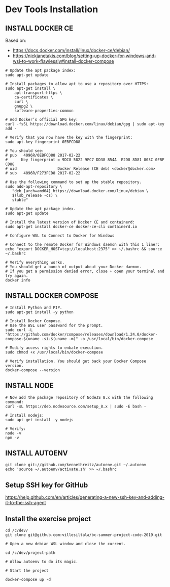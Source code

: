 # Dev Tools Installation

## INSTALL DOCKER CE
Based on:
- https://docs.docker.com/install/linux/docker-ce/debian/
- https://nickjanetakis.com/blog/setting-up-docker-for-windows-and-wsl-to-work-flawlessly#install-docker-compose

```
# Update the apt package index:
sudo apt-get update

# Install packages to allow apt to use a repository over HTTPS:
sudo apt-get install \
    apt-transport-https \
    ca-certificates \
    curl \
    gnupg2 \
    software-properties-common

# Add Docker’s official GPG key:
curl -fsSL https://download.docker.com/linux/debian/gpg | sudo apt-key add -

# Verify that you now have the key with the fingerprint:
sudo apt-key fingerprint 0EBFCD88

# You should see:
# pub   4096R/0EBFCD88 2017-02-22
#      Key fingerprint = 9DC8 5822 9FC7 DD38 854A  E2D8 8D81 803C 0EBF CD88
# uid                  Docker Release (CE deb) <docker@docker.com>
# sub   4096R/F273FCD8 2017-02-22

# Use the following command to set up the stable repository.
sudo add-apt-repository \
   "deb [arch=amd64] https://download.docker.com/linux/debian \
   $(lsb_release -cs) \
   stable"

# Update the apt package index.
sudo apt-get update

# Install the latest version of Docker CE and containerd:
sudo apt-get install docker-ce docker-ce-cli containerd.io

# Configure WSL to Connect to Docker for Windows

# Connect to the remote Docker for Windows daemon with this 1 liner:
echo "export DOCKER_HOST=tcp://localhost:2375" >> ~/.bashrc && source ~/.bashrc

# Verify everything works.
# You should get a bunch of output about your Docker daemon.
# If you get a permission denied error, close + open your terminal and try again.
docker info
```

## INSTALL DOCKER COMPOSE

```
# Install Python and PIP.
sudo apt-get install -y python

# Install Docker Compose.
# Use the WSL user password for the prompt.
sudo curl -L "https://github.com/docker/compose/releases/download/1.24.0/docker-compose-$(uname -s)-$(uname -m)" -o /usr/local/bin/docker-compose

# Modify access rights to enbale execution.
sudo chmod +x /usr/local/bin/docker-compose

# Verify installation. You should get back your Docker Compose version.
docker-compose --version
```

## INSTALL NODE

```
# Now add the package repository of NodeJS 8.x with the following command:
curl -sL https://deb.nodesource.com/setup_8.x | sudo -E bash -

# Install nodejs:
sudo apt-get install -y nodejs

# Verify:
node -v
npm -v
```

## INSTALL AUTOENV

```
git clone git://github.com/kennethreitz/autoenv.git ~/.autoenv
echo 'source ~/.autoenv/activate.sh' >> ~/.bashrc
```

## Setup SSH key for GitHub

https://help.github.com/en/articles/generating-a-new-ssh-key-and-adding-it-to-the-ssh-agent

## Install the exercise project

```
cd /c/dev/
git clone git@github.com:villesiltala/bc-summer-project-code-2019.git

# Open a new debian WSL window and close the current.

cd /c/dev/project-path

# Allow autoenv to do its magic.

# Start the project

docker-compose up -d
```